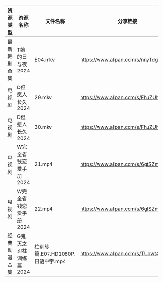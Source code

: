 | 资源类型   | 资源名称          | 文件名称                      | 分享链接                                 | 更新时间                |
| ------ | ------------- | ------------------------- | ------------------------------------ | ------------------- |
| 最新韩剧合集 | T她的日与夜2024    | E04.mkv                   | https://www.alipan.com/s/nnyTdgGkMzK | 2024-06-24 00:09:43 |
| 电视剧    | D但愿人长久2024    | 29.mkv                    | https://www.alipan.com/s/FhuZUhrsRyc | 2024-06-24 00:05:12 |
| 电视剧    | D但愿人长久2024    | 30.mkv                    | https://www.alipan.com/s/FhuZUhrsRyc | 2024-06-24 00:05:12 |
| 电视剧    | W完全省钱恋爱手册2024 | 21.mp4                    | https://www.alipan.com/s/6gtSZmCtHmc | 2024-06-24 00:06:51 |
| 电视剧    | W完全省钱恋爱手册2024 | 22.mp4                    | https://www.alipan.com/s/6gtSZmCtHmc | 2024-06-24 00:06:51 |
| 经典动漫合集 | G鬼灭之刃柱训练篇2024 | 柱训练篇.E07.HD1080P.日语中字.mp4 | https://www.alipan.com/s/TUbwt4s24F2 | 2024-06-24 00:10:11 |
